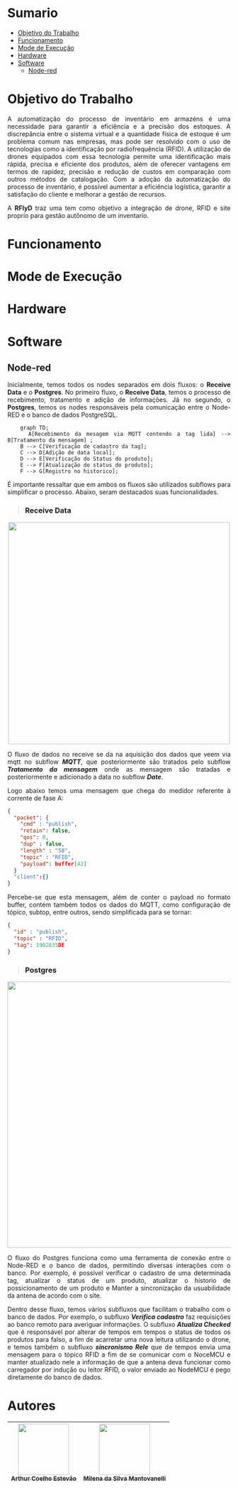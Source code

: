 <div  Align="justify">
  
# Sumario
- [Objetivo do Trabalho](#Objetivo-do-Trabalho)
- [Funcionamento](#Funcionamento)
- [Mode de Execução](#Mode-de-Execucao)
- [Hardware](#Hardware)
- [Software](#Software)
  - [Node-red](##Node-red)

# <a name=“Objetivo-do-Trabalho”><a/>Objetivo do Trabalho
A automatização do processo de inventário em armazéns é uma necessidade para garantir a eficiência e a precisão dos estoques. A discrepância entre o sistema virtual e a quantidade física de estoque é um problema comum nas empresas, mas pode ser resolvido com o uso de tecnologias como a identificação por radiofrequência (RFID). A utilização de drones equipados com essa tecnologia permite uma identificação mais rápida, precisa e eficiente dos produtos, além de oferecer vantagens em termos de rapidez, precisão e redução de custos em comparação com outros métodos de catalogação. Com a adoção da automatização do processo de inventário, é possível aumentar a eficiência logística, garantir a satisfação do cliente e melhorar a gestão de recursos.

A **RFlyD** traz uma tem como objetivo a integração de drone, RFID e site proprío para gestão autônomo de um inventario.
# <a name=“Funcionamento”><a/>Funcionamento


# <a name=“Mode-de-Execucao”><a/>Mode de Execução
# <a name=“Hardware”><a/>Hardware
# <a name=“Software”><a/>Software
## <a name=“Node-red”><a/>Node-red
Inicialmente, temos todos os nodes separados em dois fluxos: o **Receive Data** e o **Postgres**. No primeiro fluxo, o **Receive Data**, temos o processo de recebimento, tratamento e adição de informações. Já no segundo, o **Postgres**, temos os nodes responsáveis pela comunicação entre o Node-RED e o banco de dados PostgreSQL. 

```mermaid
    graph TD;    
    A[Recebimento da mesagem via MQTT contendo a tag lida] --> B[Tratamento da mensagem] ;
    B --> C[Verificação de cadastro da tag];
    C --> D[Adição de data local];
    D --> E[Verificação do Status do produto];
    E --> F[Atualização do status do produto];
    F --> G[Registro no historico];
```

É importante ressaltar que em ambos os fluxos são utilizados subflows para simplificar o processo. Abaixo, seram destacados suas funcionalidades.

>### <a name=“receive-data”><a/>Receive Data

<div align="center">
    <img src="https://github.com/R-FlyD/RFlyD/assets/56831082/47c8c645-4d83-42cf-b91f-1d4f11f910e0" width=500><br> 
</div>

O fluxo de dados no receive se da na aquisição dos dados que veem via mqtt no subflow ***MQTT***, que posteriormente são tratados pelo subflow ***Tratamento da mensagem*** onde as mensagem são tratadas e posteriormente e adicionado a data no subflow ***Date***.

Logo abaixo temos uma mensagem que chega do medidor referente à corrente de fase A:

```json
{
  "packet": {
    "cmd" : "publish",
    "retain": false,
    "qos": 0,
    "dup" : false,
    "length" : "58",
    "topic" : "RFID",
    "payload": buffer[42]
  }
  "client":{}
}
```

Percebe-se que esta mensagem, além de conter o payload no formato buffer, contém também todos os dados do MQTT, como configuração de tópico, subtop, entre outros, sendo simplificada para se tornar:
```json
{
  "id" : "publish",
  "topic" : "RFID",
  "tag": 1902835DE
}
```
>### <a name=“postgres”><a/>Postgres

<div align="center">
    <img src="https://github.com/R-FlyD/RFlyD/assets/56831082/b3680f49-67e6-4e83-ad9f-dd610b0d02a2" width=600><br>
</div>

O fluxo do Postgres funciona como uma ferramenta de conexão entre o Node-RED e o banco de dados, permitindo diversas interações com o banco. Por exemplo, é possível verificar o cadastro de uma determinada tag, atualizar o status de um produto, atualizar o historio de possicionamento de um produto e Manter a sincronização da usuabilidade da antena de acordo com o site.

Dentro desse fluxo, temos vários subfluxos que facilitam o trabalho com o banco de dados. Por exemplo, o subfluxo ***Verifica cadastro*** faz requisições ao banco remoto para averiguar informações. O subfluxo ***Atualiza Checked*** que é responsável por alterar de tempos em tempos o status de todos os produtos para falso, a fim de acarretar uma nova leitura utilizando o drone, e temos também o subfluxo ***sincronismo Rele*** que de tempos envia uma mensagem para o tópico RFID a fim de se comunicar com o NoceMCU e manter atualizado nele a informação de que a antena deva funcionar como carregador por indução ou leitor RFID, o valor enviado ao NodeMCU é pego diretamente do banco de dados.

# Autores
| [<img src="https://avatars.githubusercontent.com/u/56831082?v=4" width=115><br><sub>Arthur Coelho Estevão</sub>](https://github.com/arthurcoelho442) |  [<img src="https://avatars.githubusercontent.com/u/56406192?v=4" width=115><br><sub>Milena da Silva Mantovanelli</sub>](https://github.com/Milena0899) |
| :---: | :---: |

</div>
